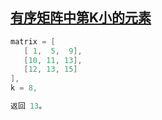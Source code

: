 ## [有序矩阵中第K小的元素](https://leetcode-cn.com/problems/kth-smallest-element-in-a-sorted-matrix/)

```java
matrix = [
   [ 1,  5,  9],
   [10, 11, 13],
   [12, 13, 15]
],
k = 8,

返回 13。
```

